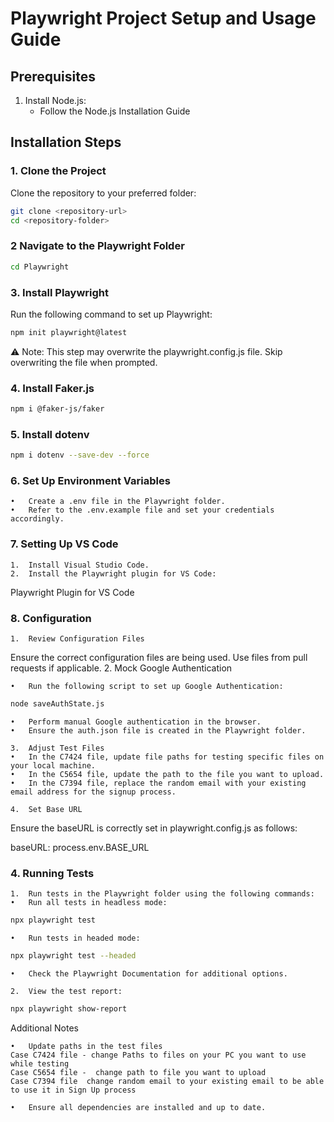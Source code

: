 
# Playwright Project Setup and Usage Guide

## Prerequisites

1. Install Node.js:
   - Follow the Node.js Installation Guide

## Installation Steps

### 1. Clone the Project

Clone the repository to your preferred folder:

```bash
git clone <repository-url>
cd <repository-folder>
```

### 2   Navigate to the Playwright Folder

```bash
cd Playwright
```

### 3.  Install Playwright

Run the following command to set up Playwright:

```bash
npm init playwright@latest
```
⚠️ Note: This step may overwrite the playwright.config.js file. Skip overwriting the file when prompted.


### 4.  Install Faker.js

```bash
npm i @faker-js/faker
```

### 5.	Install dotenv

```bash
npm i dotenv --save-dev --force
```

### 6. Set Up Environment Variables

	•	Create a .env file in the Playwright folder.
	•	Refer to the .env.example file and set your credentials accordingly.

### 7. Setting Up VS Code

	1.	Install Visual Studio Code.
	2.	Install the Playwright plugin for VS Code:

Playwright Plugin for VS Code

### 8. Configuration

	1.	Review Configuration Files
Ensure the correct configuration files are being used. Use files from pull requests if applicable.
	2.	Mock Google Authentication

	•	Run the following script to set up Google Authentication:

```bash
node saveAuthState.js
```
	•	Perform manual Google authentication in the browser.
	•	Ensure the auth.json file is created in the Playwright folder.

	3.	Adjust Test Files
	•	In the C7424 file, update file paths for testing specific files on your local machine.
	•	In the C5654 file, update the path to the file you want to upload.
	•	In the C7394 file, replace the random email with your existing email address for the signup process.

	4.	Set Base URL
Ensure the baseURL is correctly set in playwright.config.js as follows:

baseURL: process.env.BASE_URL

### 4. Running Tests

	1.	Run tests in the Playwright folder using the following commands:
	•	Run all tests in headless mode:
```bash
npx playwright test
```

	•	Run tests in headed mode:
```bash
npx playwright test --headed
```
	•	Check the Playwright Documentation for additional options.

	2.	View the test report:
```bash
npx playwright show-report
```

Additional Notes

	•	Update paths in the test files 
    Case C7424 file - change Paths to files on your PC you want to use while testing 
    Case C5654 file -  change path to file you want to upload
    Case C7394 file  change random email to your existing email to be able to use it in Sign Up process 

	•	Ensure all dependencies are installed and up to date.
